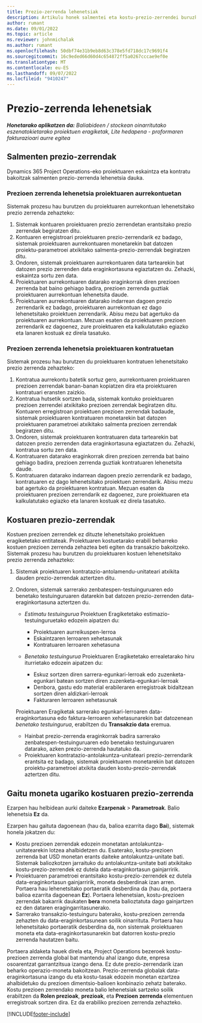 ```yaml
---
title: Prezio-zerrenda lehenetsiak
description: Artikulu honek salmentei eta kostu-prezio-zerrendei buruzko informazioa eskaintzen du Project Operations-en.
author: rumant
ms.date: 09/01/2022
ms.topic: article
ms.reviewer: johnmichalak
ms.author: rumant
ms.openlocfilehash: 50dbf74e31b9eb8d63c378e5fd718dc17c9691f4
ms.sourcegitcommit: 16c9eded66d60d4c654872ff5a0267cccae9ef0e
ms.translationtype: MT
ms.contentlocale: eu-ES
ms.lasthandoff: 09/07/2022
ms.locfileid: "9410247"
---
```

# <a name="default-price-lists"></a>Prezio-zerrenda lehenetsiak

_**Honetarako aplikatzen da:** Baliabideen / stockean oinarritutako eszenatokietarako proiektuen eragiketak, Lite hedapena - proformaren fakturazioari aurre egitea_

## <a name="sales-price-lists"></a>Salmenten prezio-zerrendak

Dynamics 365 Project Operations-eko proiektuaren eskaintza eta kontratu bakoitzak salmenten prezio-zerrenda lehenetsia dauka. 

### <a name="price-list-default-on-project-quotes"></a>Prezioen zerrenda lehenetsia proiektuaren aurrekontuetan
Sistemak prozesu hau burutzen du proiektuaren aurrekontuan lehenetsitako prezio zerrenda zehazteko:

1. Sistemak kontuaren proiektuaren prezio zerrendetan erantsitako prezio zerrendak begiratzen ditu. 
1. Kontuaren erregistroari proiektuaren prezio-zerrendarik ez badago, sistemak proiektuaren aurrekontuaren monetarekin bat datozen proiektu-parametroei atxikitako salmenta-prezio-zerrendak begiratzen ditu.
1. Ondoren, sistemak proiektuaren aurrekontuaren data tartearekin bat datozen prezio zerrenden data eraginkortasuna egiaztatzen du. Zehazki, eskaintza sortu zen data.
1. Proiektuaren aurrekontuaren datarako eraginkorrak diren prezioen zerrenda bat baino gehiago badira, prezioen zerrenda guztiak proiektuaren aurrekontuan lehenetsita daude.
1. Proiektuaren aurrekontuaren datarako indarrean dagoen prezio zerrendarik ez badago, proiektuaren aurrekontuan ez dago lehenetsitako proiektuen zerrendarik. Abisu mezu bat agertuko da proiektuaren aurrekontuan. Mezuan esaten da proiektuaren prezioen zerrendarik ez dagoenez, zure proiektuaren eta kalkulatutako egiazko eta lanaren kostuak ez direla tasatuko.

### <a name="price-list-default-on-project-contracts"></a>Prezioen zerrenda lehenetsia proiektuaren kontratuetan 
Sistemak prozesu hau burutzen du proiektuaren kontratuen lehenetsitako prezio zerrenda zehazteko:

1. Kontratua aurrekontu batetik sortuz gero, aurrekontuaren proiektuaren prezioen zerrendak banan-banan kopiatzen dira eta proiektuaren kontratuari eransten zaizkio.
1. Kontratua hutsetik sortzen bada, sistemak kontuko proiektuaren prezioen zerrendei atxikitako prezioen zerrendak begiratzen ditu. Kontuaren erregistroan proiektuen prezioen zerrendak badaude, sistemak proiektuaren kontratuaren monetarekin bat datozen proiektuaren parametroei atxikitako salmenta prezioen zerrendak begiratzen ditu.
1. Ondoren, sistemak proiektuaren kontratuaren data tartearekin bat datozen prezio zerrenden data eraginkortasuna egiaztatzen du. Zehazki, kontratua sortu zen data.
1. Kontratuaren datarako eraginkorrak diren prezioen zerrenda bat baino gehiago badira, prezioen zerrenda guztiak kontratuaren lehenetsita daude.
1. Kontratuaren datarako indarrean dagoen prezio zerrendarik ez badago, kontratuaren ez dago lehenetsitako proiektuen zerrendarik. Abisu mezu bat agertuko da proiektuaren kontratuan. Mezuan esaten da proiektuaren prezioen zerrendarik ez dagoenez, zure proiektuaren eta kalkulatutako egiazko eta lanaren kostuak ez direla tasatuko.

## <a name="cost-price-lists"></a>Kostuaren prezio-zerrendak

Kostuen prezioen zerrendek ez dituzte lehenetsitako proiektuen eragiketetako entitateak. Proiektuaren kostuetarako erabili beharreko kostuen prezioen zerrenda zehaztea beti egiten da transakzio bakoitzeko. Sistemak prozesu hau burutzen du proiektuaren kostuen lehenetsitako prezio zerrenda zehazteko:

1. Sistemak proiektuaren kontratazio-antolamendu-unitateari atxikita dauden prezio-zerrendak aztertzen ditu.
1. Ondoren, sistemak sarrerako zenbatespen-testuinguruaren edo benetako testuinguruaren datarekin bat datozen prezio-zerrenden data-eraginkortasuna aztertzen du.

    - *Estimatu testuingurua* Proiektuen Eragiketetako estimazio-testuinguruetako edozein aipatzen du:

        - Proiektuaren aurreikuspen-lerroa
        - Eskaintzaren lerroaren xehetasunak
        - Kontratuaren lerroaren xehetasuna

    - *Benetako testuingurua* Proiektuaren Eragiketetako errealetarako hiru iturrietako edozein aipatzen du:

       - Eskuz sortzen diren sarrera-egunkari-lerroak edo zuzenketa-egunkari batean sortzen diren zuzenketa-egunkari-lerroak
       - Denbora, gastu edo material erabileraren erregistroak bidaltzean sortzen diren aldizkari-lerroak
       - Fakturaren lerroaren xehetasunak

    Proiektuaren Eragiketak sarrerako egunkari-lerroaren data-eraginkortasuna edo faktura-lerroaren xehetasunarekin bat datozenean *benetako testuingurua*, erabiltzen du **Transakzio data** eremua.

    - Hainbat prezio-zerrenda eraginkorrak badira sarrerako zenbatespen-testuinguruaren edo benetako testuinguruaren datarako, azken prezio-zerrenda hautatuko da.
    - Proiektuaren kontratazio-antolakuntza-unitateari prezio-zerrendarik erantsita ez badago, sistemak proiektuaren monetarekin bat datozen proiektu-parametroei atxikita dauden kostu-prezio-zerrendak aztertzen ditu.

## <a name="enable-multi-currency-cost-price-list"></a>Gaitu moneta ugariko kostuaren prezio-zerrenda

Ezarpen hau helbidean aurki daiteke **Ezarpenak** \> **Parametroak**. Balio lehenetsia **Ez** da.

Ezarpen hau gaituta dagoenean (hau da, balioa ezarrita dago **Bai**), sistemak honela jokatzen du:

- Kostu prezioen zerrendak edozein monetatan antolakuntza-unitatearekin lotzea ahalbidetzen du. Esaterako, kostu-prezioen zerrenda bat USD monetan erants daiteke antolakuntza-unitate bati. Sistemak baliozkotzen jarraituko du antolakuntza-unitate bati atxikitako kostu-prezio-zerrendek ez dutela data-eraginkortasun gainjarririk.
- Proiektuaren parametroei erantsitako kostu-prezio-zerrendek ez dutela data-eraginkortasun gainjarririk, moneta desberdinak izan arren. Portaera hau lehenetsitako portaeratik desberdina da (hau da, portaera balioa ezarrita dagoenean **Ez**). Portaera lehenetsian, kostu-prezioen zerrendak bakarrik daukaten **bera** moneta balioztatuta dago gainjartzen ez den dataren eragingarritasunerako.
- Sarrerako transakzio-testuinguru baterako, kostu-prezioen zerrenda zehazten du data-eraginkortasunean soilik oinarrituta. Portaera hau lehenetsitako portaeratik desberdina da, non sistemak proiektuaren moneta eta data-eraginkortasunarekin bat datorren kostu-prezio zerrenda hautatzen baitu.

Portaera aldaketa hauek direla eta, Project Operations bezeroek kostu-prezioen zerrenda global bat mantendu ahal izango dute, enpresa osoarentzat garrantzitsua izango dena. Ez dute prezio-zerrendarik izan beharko operazio-moneta bakoitzean. Prezio-zerrenda globalak data-eraginkortasuna izango du eta kostu-tasak edozein monetan ezartzea ahalbidetuko du prezioen dimentsio-balioen konbinazio zehatz baterako. Kostu prezioen zerrendako moneta balio lehenetsiak sartzeko soilik erabiltzen da **Rolen prezioak**, **prezioak**, eta **Prezioen zerrenda** elementuen erregistroak sortzen dira. Ez da erabiliko prezioen zerrenda zehazteko.

[!INCLUDE[footer-include](../includes/footer-banner.md)]
